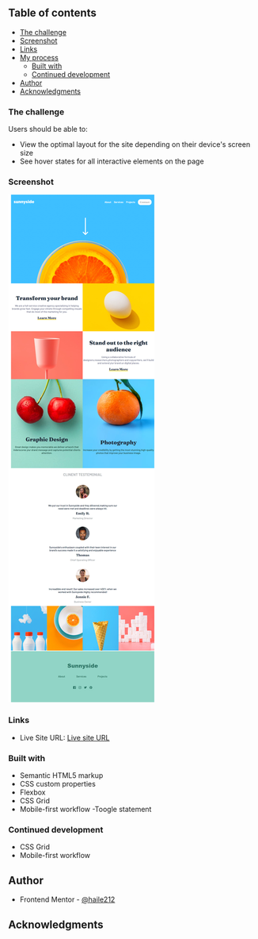 
## Table of contents

  - [The challenge](#the-challenge)
  - [Screenshot](#screenshot)
  - [Links](#links)
- [My process](#my-process)
  - [Built with](#built-with)
  - [Continued development](#continued-development)
- [Author](#author)
- [Acknowledgments](#acknowledgments)


### The challenge

Users should be able to:

- View the optimal layout for the site depending on their device's screen size
- See hover states for all interactive elements on the page

### Screenshot

![](./screenshot/desktop.jpg)

### Links

- Live Site URL: [Live site URL](https://your-live-site-url.com)


### Built with

- Semantic HTML5 markup
- CSS custom properties
- Flexbox
- CSS Grid
- Mobile-first workflow
-Toogle statement

### Continued development

- CSS Grid
- Mobile-first workflow


## Author

- Frontend Mentor - [@haile212](https://www.frontendmentor.io/profile/yourusername)


## Acknowledgments

